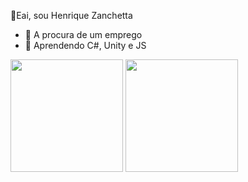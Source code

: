 👋Eai, sou Henrique Zanchetta

- 🔭 A procura de um emprego 
- 🌱 Aprendendo C#, Unity e JS 

<div>
<img height = "180cm" src="https://github-readme-stats.vercel.app/api?username=HenriqueZT&theme=midnight-purple&show_icons=true"/>
<img height = "180cm" src="https://github-readme-stats.vercel.app/api/top-langs/?username=HenriqueZT&layout=compact&langs_count=16&theme=midnight-purpl"/>
</div>
